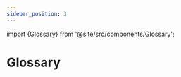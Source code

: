 ```yaml
---
sidebar_position: 3
---
```


import {Glossary} from '@site/src/components/Glossary';

# Glossary

<Glossary />
